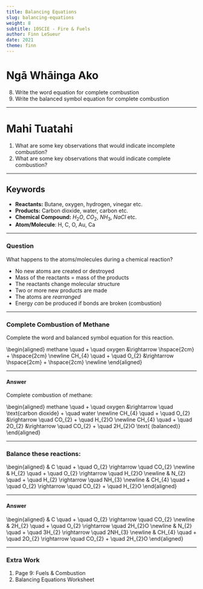 ```yaml
---
title: Balancing Equations
slug: balancing-equations
weight: 8
subtitle: 10SCIE - Fire & Fuels
author: Finn LeSueur
date: 2021
theme: finn
---
```


# Ngā Whāinga Ako

8. Write the word equation for complete combustion
9. Write the balanced symbol equation for complete combustion

---

# Mahi Tuatahi

1. What are some key observations that would indicate incomplete combustion?
2. What are some key observations that would indicate complete combustion?

---

## Keywords

- __Reactants:__ Butane, oxygen, hydrogen, vinegar etc.
- __Products:__ Carbon dioxide, water, carbon etc.
- __Chemical Compound:__ $H_{2}O$, $CO_{2}$, $NH_{3}$, $NaCl$ etc.
- __Atom/Molecule__: H, C, O, Au, Ca

---

### Question

What happens to the atoms/molecules during a chemical reaction?

- No new atoms are created or destroyed
- Mass of the reactants = mass of the products
- The reactants change molecular structure
- Two or more new products are made
- The atoms are _rearranged_
- Energy _can_ be produced if bonds are broken (combustion)

---

### Complete Combustion of Methane

Complete the word and balanced symbol equation for this reaction.

\begin{aligned}
    methane \quad + \quad oxygen &\rightarrow \hspace{2cm} + \hspace{2cm} \newline
    CH_{4} \quad + \quad O_{2} &\rightarrow \hspace{2cm} + \hspace{2cm} \newline
\end{aligned}

---

#### Answer

Complete combustion of methane:

\begin{aligned}
    methane \quad + \quad oxygen &\rightarrow \quad \text{carbon dioxide} + \quad water \newline
    CH_{4} \quad + \quad O_{2} &\rightarrow \quad CO_{2} + \quad H_{2}O \newline
    CH_{4} \quad + \quad 2O_{2} &\rightarrow \quad CO_{2} + \quad 2H_{2}O \text{ (balanced)}
\end{aligned}

---

### Balance these reactions:

\begin{aligned}
    & C \quad + \quad O_{2} \rightarrow \quad CO_{2} \newline
    & H_{2} \quad + \quad O_{2} \rightarrow \quad H_{2}O \newline
    & N_{2} \quad + \quad H_{2} \rightarrow \quad NH_{3} \newline
    & CH_{4} \quad + \quad O_{2} \rightarrow \quad CO_{2} + \quad H_{2}O
\end{aligned}

---

#### Answer

\begin{aligned}
    & C \quad + \quad O_{2} \rightarrow \quad CO_{2} \newline
    & 2H_{2} \quad + \quad O_{2} \rightarrow \quad 2H_{2}O \newline
    & N_{2} \quad + \quad 3H_{2} \rightarrow \quad 2NH_{3} \newline
    & CH_{4} \quad + \quad 2O_{2} \rightarrow \quad CO_{2} + \quad 2H_{2}O
\end{aligned}

---

### Extra Work

1. Page 9: Fuels & Combustion
2. Balancing Equations Worksheet
